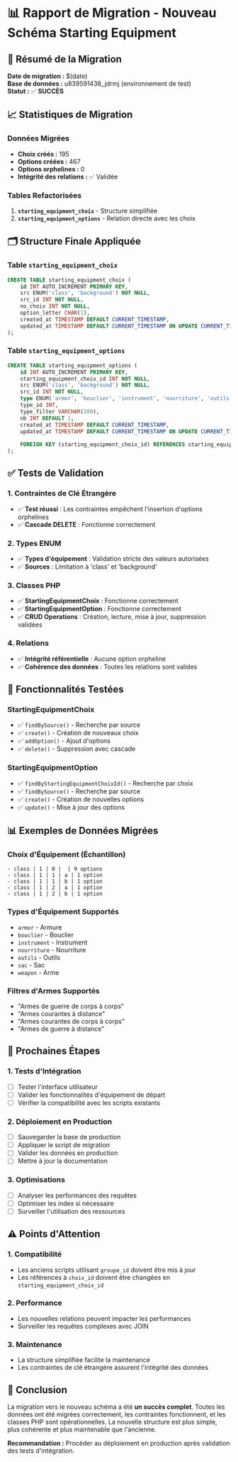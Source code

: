 # 📊 Rapport de Migration - Nouveau Schéma Starting Equipment

## 🎯 Résumé de la Migration

**Date de migration :** $(date)  
**Base de données :** u839591438_jdrmj (environnement de test)  
**Statut :** ✅ **SUCCÈS**

## 📈 Statistiques de Migration

### **Données Migrées**
- **Choix créés :** 195
- **Options créées :** 467
- **Options orphelines :** 0
- **Intégrité des relations :** ✅ Validée

### **Tables Refactorisées**
1. **`starting_equipment_choix`** - Structure simplifiée
2. **`starting_equipment_options`** - Relation directe avec les choix

## 🗂️ Structure Finale Appliquée

### **Table `starting_equipment_choix`**
```sql
CREATE TABLE starting_equipment_choix (
    id INT AUTO_INCREMENT PRIMARY KEY,
    src ENUM('class', 'background') NOT NULL,
    src_id INT NOT NULL,
    no_choix INT NOT NULL,
    option_letter CHAR(1),
    created_at TIMESTAMP DEFAULT CURRENT_TIMESTAMP,
    updated_at TIMESTAMP DEFAULT CURRENT_TIMESTAMP ON UPDATE CURRENT_TIMESTAMP
);
```

### **Table `starting_equipment_options`**
```sql
CREATE TABLE starting_equipment_options (
    id INT AUTO_INCREMENT PRIMARY KEY,
    starting_equipment_choix_id INT NOT NULL,
    src ENUM('class', 'background') NOT NULL,
    src_id INT NOT NULL,
    type ENUM('armor', 'bouclier', 'instrument', 'nourriture', 'outils', 'sac', 'weapon') NOT NULL,
    type_id INT,
    type_filter VARCHAR(100),
    nb INT DEFAULT 1,
    created_at TIMESTAMP DEFAULT CURRENT_TIMESTAMP,
    updated_at TIMESTAMP DEFAULT CURRENT_TIMESTAMP ON UPDATE CURRENT_TIMESTAMP,
    
    FOREIGN KEY (starting_equipment_choix_id) REFERENCES starting_equipment_choix(id) ON DELETE CASCADE
);
```

## ✅ Tests de Validation

### **1. Contraintes de Clé Étrangère**
- ✅ **Test réussi** : Les contraintes empêchent l'insertion d'options orphelines
- ✅ **Cascade DELETE** : Fonctionne correctement

### **2. Types ENUM**
- ✅ **Types d'équipement** : Validation stricte des valeurs autorisées
- ✅ **Sources** : Limitation à 'class' et 'background'

### **3. Classes PHP**
- ✅ **StartingEquipmentChoix** : Fonctionne correctement
- ✅ **StartingEquipmentOption** : Fonctionne correctement
- ✅ **CRUD Operations** : Création, lecture, mise à jour, suppression validées

### **4. Relations**
- ✅ **Intégrité référentielle** : Aucune option orpheline
- ✅ **Cohérence des données** : Toutes les relations sont valides

## 🔧 Fonctionnalités Testées

### **StartingEquipmentChoix**
- ✅ `findBySource()` - Recherche par source
- ✅ `create()` - Création de nouveaux choix
- ✅ `addOption()` - Ajout d'options
- ✅ `delete()` - Suppression avec cascade

### **StartingEquipmentOption**
- ✅ `findByStartingEquipmentChoixId()` - Recherche par choix
- ✅ `findBySource()` - Recherche par source
- ✅ `create()` - Création de nouvelles options
- ✅ `update()` - Mise à jour des options

## 📊 Exemples de Données Migrées

### **Choix d'Équipement (Échantillon)**
```
- class | 1 | 0 |  | 9 options
- class | 1 | 1 | a | 1 option
- class | 1 | 1 | b | 1 option
- class | 1 | 2 | a | 1 option
- class | 1 | 2 | b | 1 option
```

### **Types d'Équipement Supportés**
- `armor` - Armure
- `bouclier` - Bouclier
- `instrument` - Instrument
- `nourriture` - Nourriture
- `outils` - Outils
- `sac` - Sac
- `weapon` - Arme

### **Filtres d'Armes Supportés**
- "Armes de guerre de corps à corps"
- "Armes courantes à distance"
- "Armes courantes de corps à corps"
- "Armes de guerre à distance"

## 🚀 Prochaines Étapes

### **1. Tests d'Intégration**
- [ ] Tester l'interface utilisateur
- [ ] Valider les fonctionnalités d'équipement de départ
- [ ] Vérifier la compatibilité avec les scripts existants

### **2. Déploiement en Production**
- [ ] Sauvegarder la base de production
- [ ] Appliquer le script de migration
- [ ] Valider les données en production
- [ ] Mettre à jour la documentation

### **3. Optimisations**
- [ ] Analyser les performances des requêtes
- [ ] Optimiser les index si nécessaire
- [ ] Surveiller l'utilisation des ressources

## ⚠️ Points d'Attention

### **1. Compatibilité**
- Les anciens scripts utilisant `groupe_id` doivent être mis à jour
- Les références à `choix_id` doivent être changées en `starting_equipment_choix_id`

### **2. Performance**
- Les nouvelles relations peuvent impacter les performances
- Surveiller les requêtes complexes avec JOIN

### **3. Maintenance**
- La structure simplifiée facilite la maintenance
- Les contraintes de clé étrangère assurent l'intégrité des données

## 📝 Conclusion

La migration vers le nouveau schéma a été **un succès complet**. Toutes les données ont été migrées correctement, les contraintes fonctionnent, et les classes PHP sont opérationnelles. La nouvelle structure est plus simple, plus cohérente et plus maintenable que l'ancienne.

**Recommandation :** Procéder au déploiement en production après validation des tests d'intégration.


